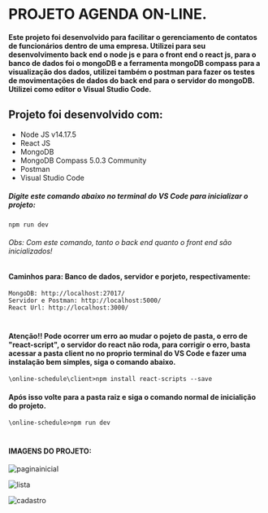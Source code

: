 # PROJETO AGENDA ON-LINE.

#### Este projeto foi desenvolvido para facilitar o gerenciamento de contatos de funcionários dentro de uma empresa. Utilizei para seu desenvolvimento back end o node js e para o front end o react js, para o banco de dados foi o mongoDB e a ferramenta mongoDB compass para a visualização dos dados, utilizei também o postman para fazer os testes de movimentações de dados do back end para o servidor do mongoDB. Utilizei como editor o Visual Studio Code. 



## Projeto foi desenvolvido com:

- Node JS v14.17.5
- React JS 
- MongoDB 
- MongoDB Compass 5.0.3 Community
- Postman
- Visual Studio Code

##### Digite este comando abaixo no terminal do VS Code para inicializar o projeto:
```shell script
npm run dev
```
###### Obs: Com este comando, tanto o back end quanto o front end são inicializados!

#### Caminhos para: Banco de dados, servidor e porjeto, respectivamente:
```shell script
MongoDB: http://localhost:27017/
Servidor e Postman: http://localhost:5000/
React Url: http://localhost:3000/
```
#
#### Atenção!! Pode ocorrer um erro ao mudar o pojeto de pasta, o erro de "react-script", o servidor do react não roda, para corrigir o erro, basta acessar a pasta client no no proprio terminal do VS Code e fazer uma instalação bem simples, siga o comando abaixo.
```shell script
\online-schedule\client>npm install react-scripts --save
```
#### Após isso volte para a pasta raiz e siga o comando normal de inicialição do projeto.
```shell script
\online-schedule>npm run dev
```

#
#### IMAGENS DO PROJETO:
![paginainicial](https://user-images.githubusercontent.com/86630036/139600305-641bc2ea-52bb-462f-8f26-ec721839a173.png)

![lista](https://user-images.githubusercontent.com/86630036/139600307-7457c731-b156-41a0-8ba5-a371034ddc5a.png)

![cadastro](https://user-images.githubusercontent.com/86630036/139600308-06da599b-42cc-4d57-8511-77701d5d836c.png)



